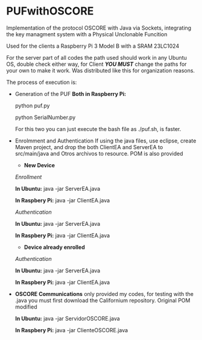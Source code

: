 # PUFwithOSCORE
Implementation of the protocol OSCORE with Java via Sockets, integrating the key managment system with a Physical Unclonable Funcition

Used for the clients a Raspberry Pi 3 Model B with a SRAM 23LC1024

For the server part of all codes the path used should work in any Ubuntu OS, double check either way, for Client ***YOU MUST*** change the paths for your own to make it work. 
Was distributed like this for organization reasons.

The process of execution is:

- Generation of the PUF
  **Both in Raspberry Pi:**
  
    python puf.py
    
    python SerialNumber.py

  For this two you can just execute the bash file as ./puf.sh, is faster.

- Enrolmment and Authentication If using the java files, use eclipse, create Maven project, and drop the both ClientEA and ServerEA to src/main/java and Otros archivos to resource. POM is also provided
  - **New Device**

  *Enrollment*

  **In Ubuntu:**
    java -jar ServerEA.java

  **In Raspbery Pi:**
    java -jar ClientEA.java

  *Authentication*

  **In Ubuntu:**
    java -jar ServerEA.java

  **In Raspbery Pi:**
    java -jar ClientEA.java

  - **Device already enrolled**

  *Authentication*
  
  **In Ubuntu:**
    java -jar ServerEA.java

  **In Raspbery Pi:**
    java -jar ClientEA.java

- **OSCORE Communications** only provided my codes, for testing with the .java you must first download the Californium repository. Original POM modified

  **In Ubuntu:**
    java -jar ServidorOSCORE.java

  **In Raspbery Pi:**
    java -jar ClienteOSCORE.java


